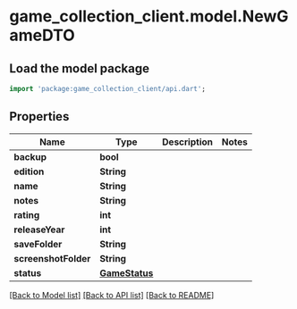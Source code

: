 # game_collection_client.model.NewGameDTO

## Load the model package
```dart
import 'package:game_collection_client/api.dart';
```

## Properties
Name | Type | Description | Notes
------------ | ------------- | ------------- | -------------
**backup** | **bool** |  | 
**edition** | **String** |  | 
**name** | **String** |  | 
**notes** | **String** |  | 
**rating** | **int** |  | 
**releaseYear** | **int** |  | 
**saveFolder** | **String** |  | 
**screenshotFolder** | **String** |  | 
**status** | [**GameStatus**](GameStatus.md) |  | 

[[Back to Model list]](../README.md#documentation-for-models) [[Back to API list]](../README.md#documentation-for-api-endpoints) [[Back to README]](../README.md)


